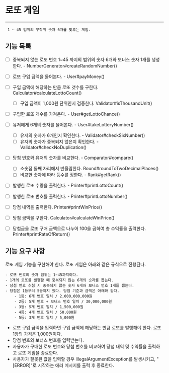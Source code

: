 # 로또 게임
- - -
```
 1 ~ 45 범위의 무작위 숫자 6개를 맞추는 게임.   
```
## 기능 목록

- [ ] 중복되지 않는 로또 번호 1~45 까지의 범위의 숫자 6개와 보너스 숫자 1개를 생성한다. - NumberGenerator#createRandomNumber()
- [ ] 로또 구입 금액을 물어본다. - User#payMoney()
- [ ] 구입 금액에 해당하는 만큼 로또 갯수를 구한다. Calculator#calculateLottoCount()
    - [ ] 구입 금액이 1,000원 단위인지 검증한다. Validator#isThousandUnit()
- [ ] 구입한 로또 개수를 가져온다. - User#getLottoChance()
- [ ] 유저에게 6개의 숫자를 물어본다. - User#takeLotteryNumber()
    - [ ] 유저의 숫자가 6개인지 확인한다. - Validator#checkSixNumber()
    - [ ] 유저의 숫자가 중복되지 않은지 확인한다. - Validator#checkNoDuplication()
- [ ] 당첨 번호와 유저의 숫자를 비교한다. - Comparator#compare()
    - [ ] 소숫점 둘째 자리에서 반올림한다. Round#roundToTwoDecimalPlaces()
    - [ ] 비교한 숫자에 따라 등수를 정한다. - Rank#getRank()
- [ ] 발행한 로또 수량을 출력한다. - Printer#printLottoCount()
- [ ] 발행한 로또 번호를 출력한다. - Printer#printLottoNumber()
- [ ] 당첨 내역을 출력한다. Printer#printWinPrice()
- [ ] 당첨 금액을 구한다. Calculator#calculateWinPrice()
- [ ] 당첨금을 로또 구매 금액으로 나누어 100을 곱하여 총 수익률을 출력한다. Printer#printRateOfReturn()


## 기능 요구 사항
로또 게임 기능을 구현해야 한다. 로또 게임은 아래와 같은 규칙으로 진행된다.

    - 로또 번호의 숫자 범위는 1~45까지이다.
    - 1개의 로또를 발행할 때 중복되지 않는 6개의 숫자를 뽑는다.
    - 당첨 번호 추첨 시 중복되지 않는 숫자 6개와 보너스 번호 1개를 뽑는다.
    - 당첨은 1등부터 5등까지 있다. 당첨 기준과 금액은 아래와 같다.
        - 1등: 6개 번호 일치 / 2,000,000,000원
        - 2등: 5개 번호 + 보너스 번호 일치 / 30,000,000원
        - 3등: 5개 번호 일치 / 1,500,000원
        - 4등: 4개 번호 일치 / 50,000원
        - 5등: 3개 번호 일치 / 5,000원

- 로또 구입 금액을 입력하면 구입 금액에 해당하는 만큼 로또를 발행해야 한다. 로또 1장의 가격은 1,000원이다.
- 당첨 번호와 보너스 번호를 입력받는다.
- 사용자가 구매한 로또 번호와 당첨 번호를 비교하여 당첨 내역 및 수익률을 출력하고 로또 게임을 종료한다.
- 사용자가 잘못된 값을 입력할 경우 IllegalArgumentException를 발생시키고, "[ERROR]"로 시작하는 에러 메시지를 출력 후 종료한다.
